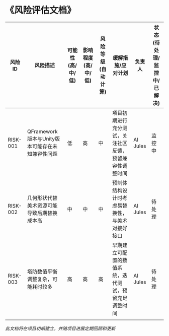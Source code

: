 # 《风险评估文档》

| 风险ID | 风险描述                                  | 可能性 (高/中/低) | 影响程度 (高/中/低) | 风险等级 (自动计算) | 缓解措施/应对计划                                  | 负责人 | 状态 (待处理/监控中/已解决) |
|--------|-------------------------------------------|-----------------|-----------------|-----------------|----------------------------------------------------|--------|---------------------------|
| RISK-001 | QFramework版本与Unity版本可能存在未知兼容性问题 | 低              | 高              | 中              | 项目初期进行充分测试，关注社区反馈，预留兼容性调整时间 | AI Jules | 监控中                    |
| RISK-002 | 几何形状代替美术资源可能导致后期替换成本高  | 中              | 中              | 中              | 预制体结构设计时考虑易替换性，与美术对接好接口       | AI Jules | 待处理                    |
| RISK-003 | 塔防数值平衡调整复杂，可能耗时较多        | 高              | 高              | 高              | 早期建立可配置的数值系统，迭代测试，预留充足调整时间 | AI Jules | 待处理                    |
|        |                                           |                 |                 |                 |                                                    |        |                           |
*此文档将在项目初期建立，并随项目进展定期回顾和更新*
